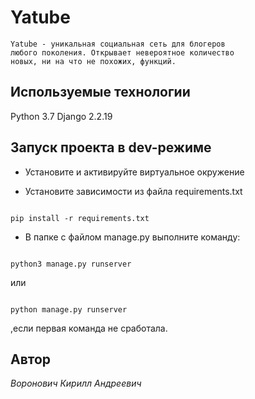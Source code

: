 # Yatube

	Yatube - уникальная социальная сеть для блогеров
	любого поколения. Открывает невероятное количество
	новых, ни на что не похожих, функций.
	

## Используемые технологии
Python 3.7
Django 2.2.19


## Запуск проекта в dev-режиме
- Установите и активируйте виртуальное окружение

- Установите зависимости из файла requirements.txt

```

pip install -r requirements.txt

```

- В папке с файлом manage.py выполните команду:

```

python3 manage.py runserver

```
или
```

python manage.py runserver

```
,если первая команда не сработала.

## Автор
*Воронович Кирилл Андреевич*



